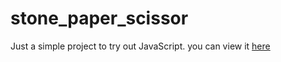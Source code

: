 # stone_paper_scissor
Just a simple project to try out JavaScript.
you can view it [here]("https://rvaneek.github.io/stone_paper_scissor/")
